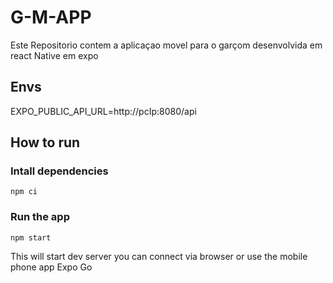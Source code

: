 # G-M-APP
Este Repositorio contem a aplicaçao movel para o garçom desenvolvida em react Native em expo
## Envs
EXPO_PUBLIC_API_URL=http://pcIp:8080/api

## How to run

### Intall dependencies
```
npm ci
```
### Run the app
```
npm start
```
This will start dev server you can connect via browser or use the mobile phone app Expo Go

